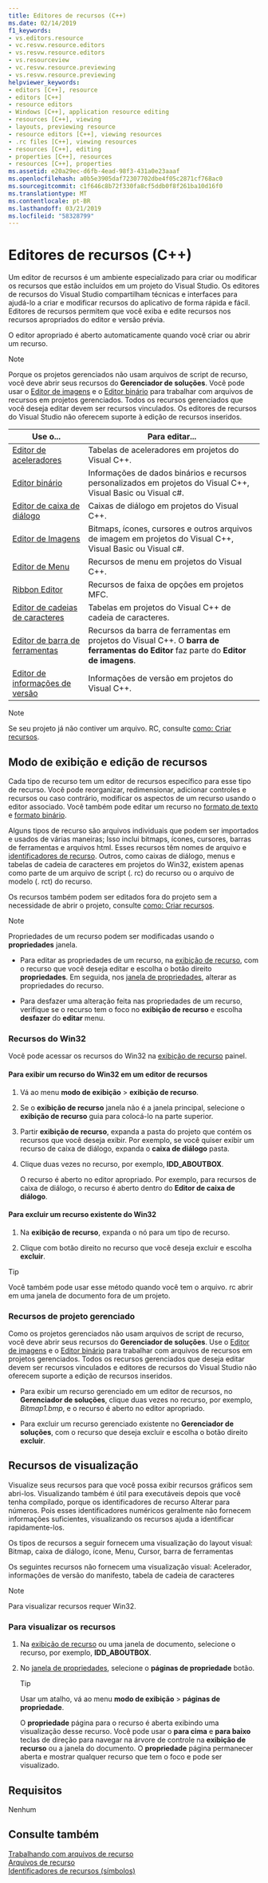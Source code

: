 ```yaml
---
title: Editores de recursos (C++)
ms.date: 02/14/2019
f1_keywords:
- vs.editors.resource
- vc.resvw.resource.editors
- vs.resvw.resource.editors
- vs.resourceview
- vc.resvw.resource.previewing
- vs.resvw.resource.previewing
helpviewer_keywords:
- editors [C++], resource
- editors [C++]
- resource editors
- Windows [C++], application resource editing
- resources [C++], viewing
- layouts, previewing resource
- resource editors [C++], viewing resources
- .rc files [C++], viewing resources
- resources [C++], editing
- properties [C++], resources
- resources [C++], properties
ms.assetid: e20a29ec-d6fb-4ead-98f3-431a0e23aaaf
ms.openlocfilehash: a0b5e3905daf72307702dbe4f05c2871cf768ac0
ms.sourcegitcommit: c1f646c8b72f330fa8cf5ddb0f8f261ba10d16f0
ms.translationtype: MT
ms.contentlocale: pt-BR
ms.lasthandoff: 03/21/2019
ms.locfileid: "58328799"
---
```

# <a name="resource-editors-c"></a>Editores de recursos (C++)

Um editor de recursos é um ambiente especializado para criar ou modificar os recursos que estão incluídos em um projeto do Visual Studio. Os editores de recursos do Visual Studio compartilham técnicas e interfaces para ajudá-lo a criar e modificar recursos do aplicativo de forma rápida e fácil. Editores de recursos permitem que você exiba e edite recursos nos recursos apropriados do editor e versão prévia.

O editor apropriado é aberto automaticamente quando você criar ou abrir um recurso.

> [!NOTE]
> Porque os projetos gerenciados não usam arquivos de script de recurso, você deve abrir seus recursos do **Gerenciador de soluções**. Você pode usar o [Editor de imagens](../windows/image-editor-for-icons.md) e o [Editor binário](binary-editor.md) para trabalhar com arquivos de recursos em projetos gerenciados. Todos os recursos gerenciados que você deseja editar devem ser recursos vinculados. Os editores de recursos do Visual Studio não oferecem suporte à edição de recursos inseridos.

|Use o...|Para editar...|
|----------------|----------------|
|[Editor de aceleradores](../windows/accelerator-editor.md)|Tabelas de aceleradores em projetos do Visual C++.|
|[Editor binário](binary-editor.md)|Informações de dados binários e recursos personalizados em projetos do Visual C++, Visual Basic ou Visual c#.|
|[Editor de caixa de diálogo](../windows/dialog-editor.md)|Caixas de diálogo em projetos do Visual C++.|
|[Editor de Imagens](../windows/image-editor-for-icons.md)|Bitmaps, ícones, cursores e outros arquivos de imagem em projetos do Visual C++, Visual Basic ou Visual c#.|
|[Editor de Menu](../windows/menu-editor.md)|Recursos de menu em projetos do Visual C++.|
|[Ribbon Editor](../mfc/ribbon-designer-mfc.md)|Recursos de faixa de opções em projetos MFC.|
|[Editor de cadeias de caracteres](../windows/string-editor.md)|Tabelas em projetos do Visual C++ de cadeia de caracteres.|
|[Editor de barra de ferramentas](../windows/toolbar-editor.md)|Recursos da barra de ferramentas em projetos do Visual C++. O **barra de ferramentas do Editor** faz parte do **Editor de imagens**.|
|[Editor de informações de versão](../windows/version-information-editor.md)|Informações de versão em projetos do Visual C++.|

> [!NOTE]
> Se seu projeto já não contiver um arquivo. RC, consulte [como: Criar recursos](../windows/how-to-create-a-resource-script-file.md).

## <a name="view-and-edit-resources"></a>Modo de exibição e edição de recursos

Cada tipo de recurso tem um editor de recursos específico para esse tipo de recurso. Você pode reorganizar, redimensionar, adicionar controles e recursos ou caso contrário, modificar os aspectos de um recurso usando o editor associado. Você também pode editar um recurso no [formato de texto](../windows/how-to-open-a-resource-script-file-in-text-format.md) e [formato binário](../windows/opening-a-resource-for-binary-editing.md).

Alguns tipos de recurso são arquivos individuais que podem ser importados e usados de várias maneiras; Isso inclui bitmaps, ícones, cursores, barras de ferramentas e arquivos html. Esses recursos têm nomes de arquivo e [identificadores de recurso](../windows/symbols-resource-identifiers.md). Outros, como caixas de diálogo, menus e tabelas de cadeia de caracteres em projetos do Win32, existem apenas como parte de um arquivo de script (. rc) do recurso ou o arquivo de modelo (. rct) do recurso.

Os recursos também podem ser editados fora do projeto sem a necessidade de abrir o projeto, consulte [como: Criar recursos](../windows/how-to-open-a-resource-script-file-outside-of-a-project-standalone.md).

> [!NOTE]
> Propriedades de um recurso podem ser modificadas usando o **propriedades** janela.

- Para editar as propriedades de um recurso, na [exibição de recurso](how-to-create-a-resource-script-file.md#create-resources), com o recurso que você deseja editar e escolha o botão direito **propriedades**.  Em seguida, nos [janela de propriedades](/visualstudio/ide/reference/properties-window), alterar as propriedades do recurso.

- Para desfazer uma alteração feita nas propriedades de um recurso, verifique se o recurso tem o foco no **exibição de recurso** e escolha **desfazer** do **editar** menu.

### <a name="win32-resources"></a>Recursos do Win32

Você pode acessar os recursos do Win32 na [exibição de recurso](how-to-create-a-resource-script-file.md#create-resources) painel.

#### <a name="to-view-a-win32-resource-in-a-resource-editor"></a>Para exibir um recurso do Win32 em um editor de recursos

1. Vá ao menu **modo de exibição** > **exibição de recurso**.

1. Se o **exibição de recurso** janela não é a janela principal, selecione o **exibição de recurso** guia para colocá-lo na parte superior.

1. Partir **exibição de recurso**, expanda a pasta do projeto que contém os recursos que você deseja exibir. Por exemplo, se você quiser exibir um recurso de caixa de diálogo, expanda o **caixa de diálogo** pasta.

1. Clique duas vezes no recurso, por exemplo, **IDD_ABOUTBOX**.

   O recurso é aberto no editor apropriado. Por exemplo, para recursos de caixa de diálogo, o recurso é aberto dentro do **Editor de caixa de diálogo**.

#### <a name="to-delete-an-existing-win32-resource"></a>Para excluir um recurso existente do Win32

1. Na **exibição de recurso**, expanda o nó para um tipo de recurso.

1. Clique com botão direito no recurso que você deseja excluir e escolha **excluir**.

> [!TIP]
> Você também pode usar esse método quando você tem o arquivo. rc abrir em uma janela de documento fora de um projeto.

### <a name="managed-project-resources"></a>Recursos de projeto gerenciado

Como os projetos gerenciados não usam arquivos de script de recurso, você deve abrir seus recursos do **Gerenciador de soluções**. Use o [Editor de imagens](../windows/image-editor-for-icons.md) e o [Editor binário](binary-editor.md) para trabalhar com arquivos de recursos em projetos gerenciados. Todos os recursos gerenciados que deseja editar devem ser recursos vinculados e editores de recursos do Visual Studio não oferecem suporte a edição de recursos inseridos.

- Para exibir um recurso gerenciado em um editor de recursos, no **Gerenciador de soluções**, clique duas vezes no recurso, por exemplo, *Bitmap1.bmp*, e o recurso é aberto no editor apropriado.

- Para excluir um recurso gerenciado existente no **Gerenciador de soluções**, com o recurso que deseja excluir e escolha o botão direito **excluir**.

## <a name="preview-resources"></a>Recursos de visualização

Visualize seus recursos para que você possa exibir recursos gráficos sem abri-los. Visualizando também é útil para executáveis depois que você tenha compilado, porque os identificadores de recurso Alterar para números. Pois esses identificadores numéricos geralmente não fornecem informações suficientes, visualizando os recursos ajuda a identificar rapidamente-los.

Os tipos de recursos a seguir fornecem uma visualização do layout visual: Bitmap, caixa de diálogo, ícone, Menu, Cursor, barra de ferramentas

Os seguintes recursos não fornecem uma visualização visual: Acelerador, informações de versão do manifesto, tabela de cadeia de caracteres

> [!NOTE]
> Para visualizar recursos requer Win32.

### <a name="to-preview-resources"></a>Para visualizar os recursos

1. Na [exibição de recurso](how-to-create-a-resource-script-file.md#create-resources) ou uma janela de documento, selecione o recurso, por exemplo, **IDD_ABOUTBOX**.

1. No [janela de propriedades](/visualstudio/ide/reference/properties-window), selecione o **páginas de propriedade** botão.

   > [!TIP]
   > Usar um atalho, vá ao menu **modo de exibição** > **páginas de propriedade**.

   O **propriedade** página para o recurso é aberta exibindo uma visualização desse recurso. Você pode usar o **para cima** e **para baixo** teclas de direção para navegar na árvore de controle na **exibição de recurso** ou a janela do documento. O **propriedade** página permanecer aberta e mostrar qualquer recurso que tem o foco e pode ser visualizado.

## <a name="requirements"></a>Requisitos

Nenhum

## <a name="see-also"></a>Consulte também

[Trabalhando com arquivos de recurso](../windows/working-with-resource-files.md)<br/>
[Arquivos de recurso](../windows/resource-files-visual-studio.md)<br/>
[Identificadores de recursos (símbolos)](../windows/symbols-resource-identifiers.md)<br/>